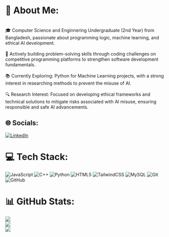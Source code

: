 # 💫 About Me:
<br>🎓 Computer Science and Enginnering Undergraduate (2nd Year) from Bangladesh, passionate about programming logic, machine learning, and ethical AI development.<br><br>🔧 Actively building problem-solving skills through coding challenges on competitive programming platforms to strengthen software development fundamentals.<br><br>📚 Currently Exploring: Python for Machine Learning projects, with a strong interest in researching methods to prevent the misuse of AI.<br><br>🔍 Research Interest: Focused on developing ethical frameworks and technical solutions to mitigate risks associated with AI misuse, ensuring responsible and safe AI advancements.


## 🌐 Socials:
[![LinkedIn](https://img.shields.io/badge/LinkedIn-%230077B5.svg?logo=linkedin&logoColor=white)](https://linkedin.com/in/iamshayan) 

# 💻 Tech Stack:
![JavaScript](https://img.shields.io/badge/javascript-%23323330.svg?style=for-the-badge&logo=javascript&logoColor=%23F7DF1E) ![C++](https://img.shields.io/badge/c++-%2300599C.svg?style=for-the-badge&logo=c%2B%2B&logoColor=white) ![Python](https://img.shields.io/badge/python-3670A0?style=for-the-badge&logo=python&logoColor=ffdd54) ![HTML5](https://img.shields.io/badge/html5-%23E34F26.svg?style=for-the-badge&logo=html5&logoColor=white) ![TailwindCSS](https://img.shields.io/badge/tailwindcss-%2338B2AC.svg?style=for-the-badge&logo=tailwind-css&logoColor=white) ![MySQL](https://img.shields.io/badge/mysql-4479A1.svg?style=for-the-badge&logo=mysql&logoColor=white) ![Git](https://img.shields.io/badge/git-%23F05033.svg?style=for-the-badge&logo=git&logoColor=white) ![GitHub](https://img.shields.io/badge/github-%23121011.svg?style=for-the-badge&logo=github&logoColor=white)
# 📊 GitHub Stats:
![](https://github-readme-stats.vercel.app/api?username=ishayanalam&theme=dark&hide_border=false&include_all_commits=true&count_private=true)<br/>
![](https://github-readme-streak-stats.herokuapp.com/?user=ishayanalam&theme=dark&hide_border=false)<br/>
![](https://github-readme-stats.vercel.app/api/top-langs/?username=ishayanalam&theme=dark&hide_border=false&include_all_commits=true&count_private=true&layout=compact)

<!-- Proudly created with GPRM ( https://gprm.itsvg.in ) -->
